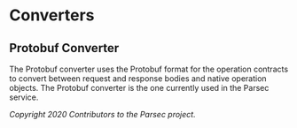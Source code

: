 # Converters

## Protobuf Converter

The Protobuf converter uses the Protobuf format for the operation contracts to convert between
request and response bodies and native operation objects. The Protobuf converter is the one
currently used in the Parsec service.

*Copyright 2020 Contributors to the Parsec project.*
